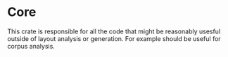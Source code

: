 # Core
This crate is responsible for all the code that might be reasonably
usesful outside of layout analysis or generation. For example should be
useful for corpus analysis.
